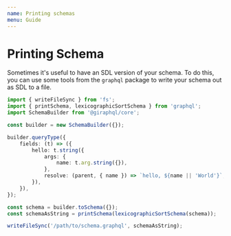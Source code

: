 ```yaml
---
name: Printing schemas
menu: Guide
---
```


# Printing Schema

Sometimes it's useful to have an SDL version of your schema. To do this, you can use some tools from the `graphql` package to write your schema out as SDL to a file.

```typescript
import { writeFileSync } from 'fs';
import { printSchema, lexicographicSortSchema } from 'graphql';
import SchemaBuilder from '@giraphql/core';

const builder = new SchemaBuilder({});

builder.queryType({
    fields: (t) => ({
        hello: t.string({
            args: {
                name: t.arg.string({}),
            },
            resolve: (parent, { name }) => `hello, ${name || 'World'}`,
        }),
    }),
});

const schema = builder.toSchema({});
const schemaAsString = printSchema(lexicographicSortSchema(schema));

writeFileSync('/path/to/schema.graphql', schemaAsString);
```

